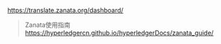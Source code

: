 
https://translate.zanata.org/dashboard/
> Zanata使用指南 https://hyperledgercn.github.io/hyperledgerDocs/zanata_guide/
